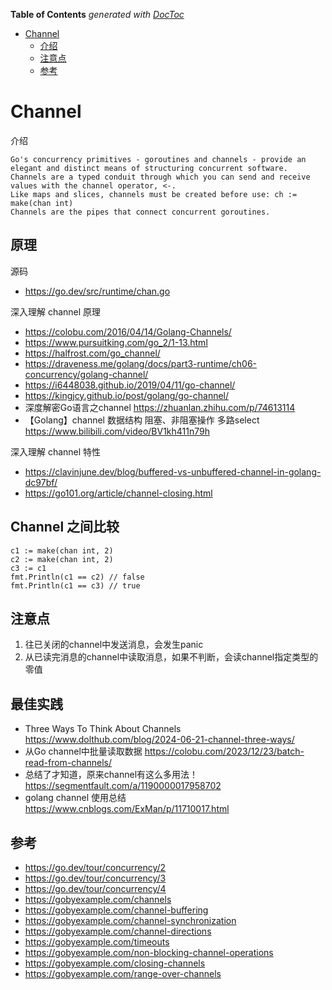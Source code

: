 <!-- START doctoc generated TOC please keep comment here to allow auto update -->
<!-- DON'T EDIT THIS SECTION, INSTEAD RE-RUN doctoc TO UPDATE -->
**Table of Contents**  *generated with [DocToc](https://github.com/thlorenz/doctoc)*

- [Channel](#channel)
    - [介绍](#%E4%BB%8B%E7%BB%8D)
    - [注意点](#%E6%B3%A8%E6%84%8F%E7%82%B9)
    - [参考](#%E5%8F%82%E8%80%83)

<!-- END doctoc generated TOC please keep comment here to allow auto update -->

# Channel
介绍
``` text
Go's concurrency primitives - goroutines and channels - provide an elegant and distinct means of structuring concurrent software.
Channels are a typed conduit through which you can send and receive values with the channel operator, <-.
Like maps and slices, channels must be created before use: ch := make(chan int)
Channels are the pipes that connect concurrent goroutines.
```

## 原理
源码
- https://go.dev/src/runtime/chan.go

深入理解 channel 原理
- https://colobu.com/2016/04/14/Golang-Channels/
- https://www.pursuitking.com/go_2/1-13.html
- https://halfrost.com/go_channel/
- https://draveness.me/golang/docs/part3-runtime/ch06-concurrency/golang-channel/
- https://i6448038.github.io/2019/04/11/go-channel/
- https://kingjcy.github.io/post/golang/go-channel/
- 深度解密Go语言之channel https://zhuanlan.zhihu.com/p/74613114
- 【Golang】channel 数据结构 阻塞、非阻塞操作 多路select https://www.bilibili.com/video/BV1kh411n79h

深入理解 channel 特性
- https://clavinjune.dev/blog/buffered-vs-unbuffered-channel-in-golang-dc97bf/
- https://go101.org/article/channel-closing.html


## Channel 之间比较
```
c1 := make(chan int, 2)
c2 := make(chan int, 2)
c3 := c1
fmt.Println(c1 == c2) // false
fmt.Println(c1 == c3) // true
```


## 注意点
1. 往已关闭的channel中发送消息，会发生panic
2. 从已读完消息的channel中读取消息，如果不判断，会读channel指定类型的零值


## 最佳实践
- Three Ways To Think About Channels https://www.dolthub.com/blog/2024-06-21-channel-three-ways/
- 从Go channel中批量读取数据 https://colobu.com/2023/12/23/batch-read-from-channels/
- 总结了才知道，原来channel有这么多用法！https://segmentfault.com/a/1190000017958702
- golang channel 使用总结 https://www.cnblogs.com/ExMan/p/11710017.html


## 参考
- https://go.dev/tour/concurrency/2
- https://go.dev/tour/concurrency/3
- https://go.dev/tour/concurrency/4
- https://gobyexample.com/channels
- https://gobyexample.com/channel-buffering
- https://gobyexample.com/channel-synchronization
- https://gobyexample.com/channel-directions
- https://gobyexample.com/timeouts
- https://gobyexample.com/non-blocking-channel-operations
- https://gobyexample.com/closing-channels
- https://gobyexample.com/range-over-channels
